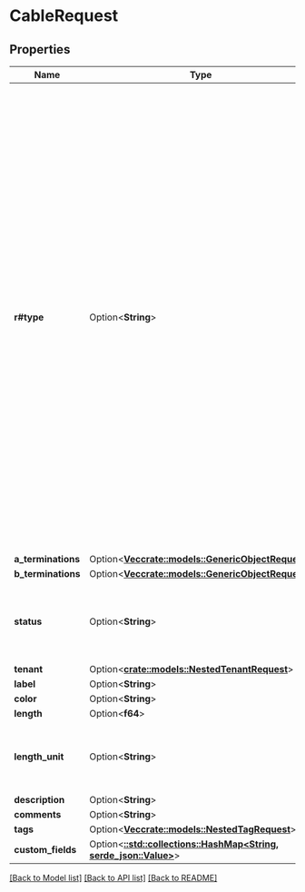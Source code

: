# CableRequest

## Properties

Name | Type | Description | Notes
------------ | ------------- | ------------- | -------------
**r#type** | Option<**String**> | * `cat3` - CAT3 * `cat5` - CAT5 * `cat5e` - CAT5e * `cat6` - CAT6 * `cat6a` - CAT6a * `cat7` - CAT7 * `cat7a` - CAT7a * `cat8` - CAT8 * `dac-active` - Direct Attach Copper (Active) * `dac-passive` - Direct Attach Copper (Passive) * `mrj21-trunk` - MRJ21 Trunk * `coaxial` - Coaxial * `mmf` - Multimode Fiber * `mmf-om1` - Multimode Fiber (OM1) * `mmf-om2` - Multimode Fiber (OM2) * `mmf-om3` - Multimode Fiber (OM3) * `mmf-om4` - Multimode Fiber (OM4) * `mmf-om5` - Multimode Fiber (OM5) * `smf` - Singlemode Fiber * `smf-os1` - Singlemode Fiber (OS1) * `smf-os2` - Singlemode Fiber (OS2) * `aoc` - Active Optical Cabling (AOC) * `power` - Power | [optional]
**a_terminations** | Option<[**Vec<crate::models::GenericObjectRequest>**](GenericObjectRequest.md)> |  | [optional]
**b_terminations** | Option<[**Vec<crate::models::GenericObjectRequest>**](GenericObjectRequest.md)> |  | [optional]
**status** | Option<**String**> | * `connected` - Connected * `planned` - Planned * `decommissioning` - Decommissioning | [optional]
**tenant** | Option<[**crate::models::NestedTenantRequest**](NestedTenantRequest.md)> |  | [optional]
**label** | Option<**String**> |  | [optional]
**color** | Option<**String**> |  | [optional]
**length** | Option<**f64**> |  | [optional]
**length_unit** | Option<**String**> | * `km` - Kilometers * `m` - Meters * `cm` - Centimeters * `mi` - Miles * `ft` - Feet * `in` - Inches | [optional]
**description** | Option<**String**> |  | [optional]
**comments** | Option<**String**> |  | [optional]
**tags** | Option<[**Vec<crate::models::NestedTagRequest>**](NestedTagRequest.md)> |  | [optional]
**custom_fields** | Option<[**::std::collections::HashMap<String, serde_json::Value>**](serde_json::Value.md)> |  | [optional]

[[Back to Model list]](../README.md#documentation-for-models) [[Back to API list]](../README.md#documentation-for-api-endpoints) [[Back to README]](../README.md)


